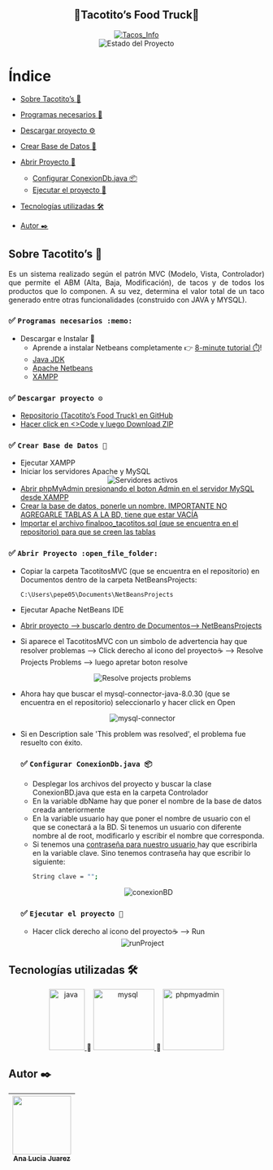 
<section align="center">
  <h1 align="center">🌮Tacotito’s Food Truck🌮</h1>
  <a href="https://www.mentta.com/blog/origen-de-los-tacos-mexicanos/" target="_blank"><img src="https://i.ibb.co/WHRGpcz/foodtruck.jpg" alt="Tacos_Info"></a>
   <section align="center">
   <img src="https://img.shields.io/badge/STATE-FINISHED-green" alt="Estado del Proyecto">
     </section>
</section>


# Índice
- [Sobre Tacotito’s :truck:](#sobre-tacotitos-:truck:)

- [Programas necesarios :memo:](#white_check_mark-programas-necesarios-:memo:)

- [Descargar proyecto ⚙️](#white_check_mark-descargar-proyecto-⚙️)
   
- [Crear Base de Datos 🔧](#white_check_mark-crear-base-de-datos-🔧)


- [Abrir Proyecto :open_file_folder:](#white_check_mark-abrir-proyecto-open_file_folder)
    - [Configurar ConexionDb.java 📦](#white_check_mark-configurar-conexiondbjava-📦)
    - [Ejecutar el proyecto 🚀](#white_check_mark-ejecutar-el-proyecto-🚀)




- [Tecnologías utilizadas 🛠️](#tecnologías-utilizadas-🛠️)

- [Autor ✒️](#autor-✒️)


## Sobre Tacotito’s :truck:

<p align="justify">
Es un sistema realizado según el patrón MVC (Modelo, Vista, Controlador) que permite el ABM (Alta, Baja, Modificación), de tacos y de todos los productos que lo componen. A su vez, determina el valor total de un taco generado entre otras funcionalidades (construido con JAVA y MYSQL).
</p>



### :white_check_mark: `Programas necesarios :memo:`
- Descargar e Instalar :arrow_down_small: 
  - Aprende a instalar Netbeans completamente :point_right: [8-minute tutorial ⏱️](https://www.youtube.com/watch?v=MXHsvSvJpHI)! 
  - <a href="https://www.oracle.com/ar/java/technologies/downloads/" target="_blank"> 
        Java JDK
    </a>    
  - <a href="https://netbeans.apache.org/" target="_blank"> 
        Apache Netbeans
    </a> 
  - <a href="https://www.apachefriends.org/es/index.html" target="_blank"> 
        XAMPP
    </a> 

### :white_check_mark: `Descargar proyecto ⚙️`
- <a href="https://github.com/manita02/Tacotitos" target="_blank"> Repositorio (Tacotito’s Food Truck) en GitHub </a>
- <a href="https://docs.github.com/es/repositories/working-with-files/using-files/downloading-source-code-archives" target="_blank"> Hacer click en <>Code y luego Download ZIP </a>

### :white_check_mark: `Crear Base de Datos 🔧` 
- Ejecutar XAMPP
- Iniciar los servidores Apache y MySQL
  <section align="center">
       <img src="https://upload.wikimedia.org/wikipedia/commons/d/de/XAMPP_Windows_10.PNG" alt="Servidores activos">
  </section>
- <a href="https://www.youtube.com/watch?v=giCmjKBmK6A" target="_blank"> Abrir phpMyAdmin presionando el boton Admin en el servidor MySQL desde XAMPP </a> 
- <a href="https://disenowebakus.net/crear-una-base-de-datos-phpmyadmin-mysql-php.php" target="_blank"> Crear la base de datos, ponerle un nombre. IMPORTANTE NO AGREGARLE TABLAS A LA BD, tiene que estar VACÍA </a> 
- <a href="https://help.one.com/hc/es/articles/115005588189--C%C3%B3mo-importar-una-base-de-datos-a-phpMyAdmin-" target="_blank"> Importar el archivo finalpoo_tacotitos.sql (que se encuentra en el repositorio) para que se creen las tablas </a> 

### :white_check_mark: `Abrir Proyecto :open_file_folder:`
- Copiar la carpeta TacotitosMVC (que se encuentra en el repositorio) en Documentos dentro de la carpeta NetBeansProjects: 
    ```
    C:\Users\pepe05\Documents\NetBeansProjects
    ```
- Ejecutar Apache NetBeans IDE
- <a href="https://www.youtube.com/watch?v=pqvPri4enR4" target="_blank"> Abrir proyecto --> buscarlo dentro de Documentos--> NetBeansProjects </a> 
- Si aparece el TacotitosMVC con un simbolo de advertencia hay que resolver problemas --> Click derecho al icono del proyecto☕ --> Resolve Projects Problems --> luego apretar boton resolve
  <section align="center">
       <img src="https://i.ibb.co/RcBp1MK/resolve.jpg" alt="Resolve projects problems">
  </section>
- Ahora hay que buscar el mysql-connector-java-8.0.30 (que se encuentra en el repositorio) seleccionarlo y hacer click en Open
  <section align="center">
       <img src="https://i.ibb.co/k2MVYSz/mysql-Connector.jpg" alt="mysql-connector">
  </section>
- Si en Description sale 'This problem was resolved', el problema fue resuelto con éxito.

   ### :white_check_mark: `Configurar ConexionDb.java 📦`
   - Desplegar los archivos del proyecto y buscar la clase ConexionBD.java que esta en la carpeta Controlador
   - En la variable dbName hay que poner el nombre de la base de datos creada anteriormente
   - En la variable usuario hay que poner el nombre de usuario con el que se conectará a la BD. Si tenemos un usuario con diferente nombre al de root, modificarlo y escribir el nombre que corresponda. 
   - Si tenemos una <a href="https://www.mclibre.org/consultar/webapps/lecciones/phpmyadmin-1-soluciones.html" target="_blank"> contraseña para nuestro usuario </a> hay que escribirla en la variable clave. Sino tenemos contraseña hay que escribir lo siguiente:
     ```bash
     String clave = "";
     ```
     <section align="center">
       <img src="https://i.ibb.co/gjgQMZg/conexion-BD.jpg" alt="conexionBD">
     </section>

    ### :white_check_mark: `Ejecutar el proyecto 🚀`
    - Hacer click derecho al icono del proyecto☕ --> Run
    <section align="center">
       <img src="https://i.ibb.co/vqpN0qR/run-Project.jpg" alt="runProject">
    </section>
   
   
## Tecnologías utilizadas 🛠️
<section align="center">
<a href="https://www.java.com/es/download/help/whatis_java.html#:~:text=Java%20es%20una%20plataforma%20inform%C3%A1tica,crean%20muchos%20servicios%20y%20aplicaciones." target="_blank"> <img src="https://www.sommelierdecafe.com/wp-content/uploads/2009/06/java-logo1-1.png" alt="java" width="70" height="120"/> </a> 🔩
<a href="https://www.ionos.es/digitalguide/servidores/know-how/que-es-mysql/#:~:text=MySQL%20es%20un%20sistema%20de,por%20ejemplo%2C%20WordPress%20y%20TYPO3." target="_blank"> <img class="img" src="https://styles.redditmedia.com/t5_2qm6k/styles/communityIcon_dhjr6guc03x51.png" alt="mysql" width="120" height="120"/> </a> 🔩
<a href="https://www.phpmyadmin.net/" target="_blank"> <img class="img" src="https://www.techspot.com/images2/downloads/topdownload/2014/05/phpMyAdmin.png" alt="phpmyadmin" width="120" height="120"/> </a>
</section>




## Autor ✒️
| [<img src="https://img.freepik.com/vector-premium/logotipo-playa-isla-tropical-ilustracion-insignia-surf-vintage_194708-664.jpg" width=115><br><sub>Ana Lucia Juarez</sub>](https://github.com/manita02) | 
| :---: |
